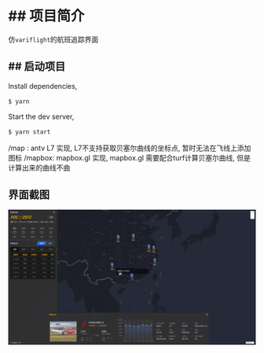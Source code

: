 # ## 项目简介

仿`variflight`的航班追踪界面



## ## 启动项目

Install dependencies,

```bash
$ yarn
```

Start the dev server,

```bash
$ yarn start
```

/map :  antv L7 实现, L7不支持获取贝塞尔曲线的坐标点, 暂时无法在飞线上添加图标
/mapbox: mapbox.gl 实现, mapbox.gl 需要配合turf计算贝塞尔曲线, 但是计算出来的曲线不曲



## 界面截图

![](snap.png)